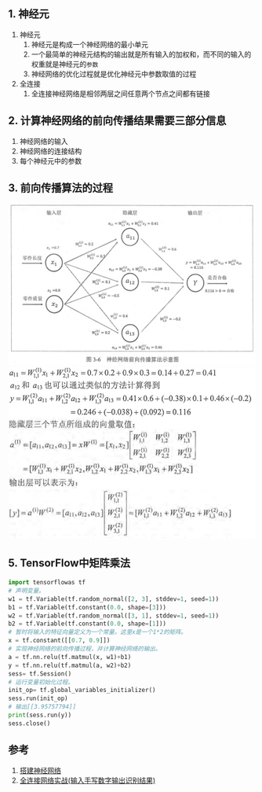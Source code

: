 
## 1. 神经元

1. 神经元
    1. 神经元是构成一个神经网络的最小单元
    2. 一个最简单的神经元结构的输出就是所有输入的加权和，而不同的输入的权重就是神经元的`参数`
    3. 神经网络的优化过程就是优化神经元中参数取值的过程
2. 全连接
    1. 全连接神经网络是相邻两层之间任意两个节点之间都有链接

## 2. 计算神经网络的前向传播结果需要三部分信息

1. 神经网络的输入
2. 神经网络的连接结构
3. 每个神经元中的参数

## 3. 前向传播算法的过程

![图3-6.神经网络前向传播算法示意图.png](图3-6.神经网络前向传播算法示意图.png)
![前向传播算法的过程.png](前向传播算法的过程.png)

## 5. TensorFlow中矩阵乘法

```py
import tensorflowas tf
# 声明变量。
w1 = tf.Variable(tf.random_normal([2, 3], stddev=1, seed=1))
b1 = tf.Variable(tf.constant(0.0, shape=[3]))
w2 = tf.Variable(tf.random_normal([3, 1], stddev=1, seed=1))
b2 = tf.Variable(tf.constant(0.0, shape=[1]))
# 暂时将输入的特征向量定义为一个常量。这里x是一个1*2的矩阵。
x = tf.constant([[0.7, 0.9]])
# 实现神经网络的前向传播过程，并计算神经网络的输出。
a = tf.nn.relu(tf.matmul(x, w1)+b1)
y = tf.nn.relu(tf.matmul(a, w2)+b2)
sess= tf.Session()
# 运行变量初始化过程。
init_op= tf.global_variables_initializer()
sess.run(init_op)
# 输出[[3.95757794]]
print(sess.run(y))
sess.close()
```

## 参考

1. [搭建神经网络](https://www.cnblogs.com/gengyi/p/9813109.html)
2. [全连接网络实战(输入手写数字输出识别结果)](https://www.cnblogs.com/gengyi/p/10073084.html)
